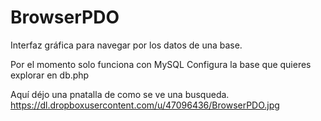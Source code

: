 BrowserPDO
==========

Interfaz gráfica para navegar por los datos de una base.

Por el momento solo funciona con MySQL
Configura la base que quieres explorar en db.php

Aquí déjo una pnatalla de como se ve una busqueda.
https://dl.dropboxusercontent.com/u/47096436/BrowserPDO.jpg
